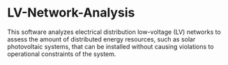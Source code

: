 # LV-Network-Analysis
This software analyzes electrical distribution low-voltage (LV) networks to assess the amount of distributed energy resources, such as solar photovoltaic systems, that can be installed without causing violations to operational constraints of the system.
